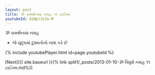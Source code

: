 ```yaml
---
layout: post
title: ૐ સમર્થનયા નમહ ૧૧ ટાઈમ્સ
youtubeId: 82Npl3s2o-M
---
```

 
 
 ૐ સમર્થનયા નમહ  
 
 -  જે યુદ્ધમાં દુશ્મનોનો નાશ કરે છે 
 
  
 
  
 
 
 
 
 
 


{% include youtubePlayer.html id=page.youtubeId %}
 
[Next]({{ site.baseurl }}{% link  split1/_posts/2013-01-10-ૐ વિધુશે નમહ ૧૧ ટાઈમ્સ.md%})
 
